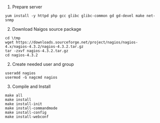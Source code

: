 ### 

1. Prepare server

`yum install -y httpd php gcc glibc glibc-common gd gd-devel make net-snmp`

2. Download Naigos source package

```
cd \tmp
wget https://downloads.sourceforge.net/project/nagios/nagios-4.x/nagios-4.3.2/nagios-4.3.2.tar.gz
tar -zxvf nagios-4.3.2.tar.gz
cd nagios-4.3.2
```
2. Create needed user and group
```
useradd nagios
usermod -G nagcmd nagios
```
3. Compile and Install
```
make all
make install
make install-init
make install-commandmode
make install-config
make install-webconf
```

